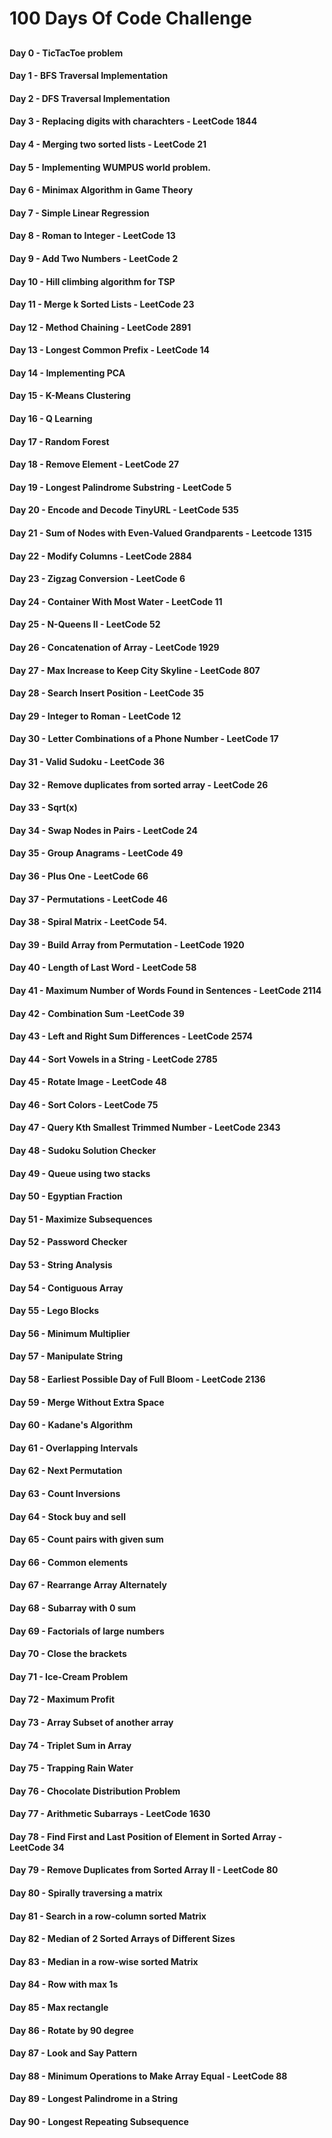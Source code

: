 # 100 Days Of Code Challenge
##
#### Day 0 - TicTacToe problem
#### Day 1 - BFS Traversal Implementation
#### Day 2 - DFS Traversal Implementation
#### Day 3 - Replacing digits with charachters - LeetCode 1844
#### Day 4 - Merging two sorted lists - LeetCode 21
#### Day 5 - Implementing WUMPUS world problem.
#### Day 6 - Minimax Algorithm in Game Theory
#### Day 7 - Simple Linear Regression
#### Day 8 - Roman to Integer - LeetCode 13
#### Day 9 - Add Two Numbers - LeetCode 2
#### Day 10 - Hill climbing algorithm for TSP
#### Day 11 - Merge k Sorted Lists - LeetCode 23
#### Day 12 - Method Chaining - LeetCode 2891
#### Day 13 - Longest Common Prefix - LeetCode 14
#### Day 14 - Implementing PCA
#### Day 15 - K-Means Clustering
#### Day 16 - Q Learning
#### Day 17 - Random Forest
#### Day 18 - Remove Element - LeetCode 27
#### Day 19 - Longest Palindrome Substring - LeetCode 5
#### Day 20 - Encode and Decode TinyURL - LeetCode 535
#### Day 21 - Sum of Nodes with Even-Valued Grandparents - Leetcode 1315 
#### Day 22 - Modify Columns - LeetCode 2884
#### Day 23 - Zigzag Conversion - LeetCode 6
#### Day 24 - Container With Most Water - LeetCode 11
#### Day 25 - N-Queens II - LeetCode 52
#### Day 26 - Concatenation of Array - LeetCode 1929
#### Day 27 - Max Increase to Keep City Skyline - LeetCode 807
#### Day 28 - Search Insert Position - LeetCode 35
#### Day 29 - Integer to Roman - LeetCode 12
#### Day 30 - Letter Combinations of a Phone Number - LeetCode 17
#### Day 31 - Valid Sudoku - LeetCode 36
#### Day 32 - Remove duplicates from sorted array - LeetCode 26
#### Day 33 - Sqrt(x)
#### Day 34 - Swap Nodes in Pairs - LeetCode 24
#### Day 35 - Group Anagrams - LeetCode 49
#### Day 36 - Plus One - LeetCode 66
#### Day 37 - Permutations - LeetCode 46
#### Day 38 - Spiral Matrix - LeetCode 54.
#### Day 39 - Build Array from Permutation - LeetCode 1920
#### Day 40 - Length of Last Word - LeetCode 58
#### Day 41 - Maximum Number of Words Found in Sentences - LeetCode 2114
#### Day 42 - Combination Sum -LeetCode 39
#### Day 43 - Left and Right Sum Differences - LeetCode 2574
#### Day 44 - Sort Vowels in a String - LeetCode 2785
#### Day 45 - Rotate Image - LeetCode 48
#### Day 46 - Sort Colors - LeetCode 75
#### Day 47 - Query Kth Smallest Trimmed Number - LeetCode 2343
#### Day 48 - Sudoku Solution Checker
#### Day 49 - Queue using two stacks
#### Day 50 - Egyptian Fraction
#### Day 51 - Maximize Subsequences 
#### Day 52 - Password Checker
#### Day 53 - String Analysis
#### Day 54 - Contiguous Array
#### Day 55 - Lego Blocks
#### Day 56 - Minimum Multiplier
#### Day 57 - Manipulate String
#### Day 58 - Earliest Possible Day of Full Bloom - LeetCode 2136
#### Day 59 - Merge Without Extra Space
#### Day 60 - Kadane's Algorithm
#### Day 61 - Overlapping Intervals
#### Day 62 - Next Permutation
#### Day 63 - Count Inversions
#### Day 64 - Stock buy and sell
#### Day 65 - Count pairs with given sum
#### Day 66 - Common elements
#### Day 67 - Rearrange Array Alternately
#### Day 68 - Subarray with 0 sum
#### Day 69 - Factorials of large numbers
#### Day 70 - Close the brackets
#### Day 71 - Ice-Cream Problem
#### Day 72 - Maximum Profit
#### Day 73 - Array Subset of another array
#### Day 74 - Triplet Sum in Array
#### Day 75 - Trapping Rain Water
#### Day 76 - Chocolate Distribution Problem
#### Day 77 - Arithmetic Subarrays - LeetCode 1630
#### Day 78 - Find First and Last Position of Element in Sorted Array - LeetCode 34
#### Day 79 - Remove Duplicates from Sorted Array II - LeetCode 80
#### Day 80 - Spirally traversing a matrix
#### Day 81 - Search in a row-column sorted Matrix
#### Day 82 - Median of 2 Sorted Arrays of Different Sizes
#### Day 83 - Median in a row-wise sorted Matrix
#### Day 84 - Row with max 1s
#### Day 85 - Max rectangle
#### Day 86 - Rotate by 90 degree
#### Day 87 - Look and Say Pattern
#### Day 88 - Minimum Operations to Make Array Equal - LeetCode 88
#### Day 89 - Longest Palindrome in a String
#### Day 90 - Longest Repeating Subsequence

